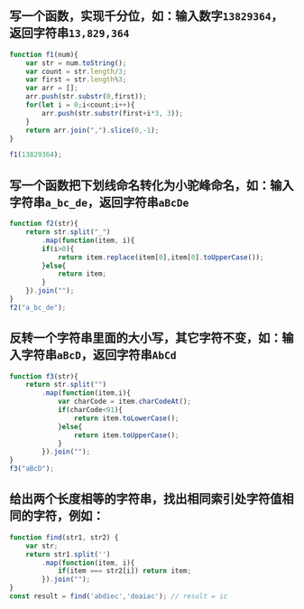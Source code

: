 ## 写一个函数，实现千分位，如：输入数字`13829364`，返回字符串`13,829,364`

```javascript
function f1(num){
    var str = num.toString();
    var count = str.length/3;
    var first = str.length%3;
    var arr = [];
    arr.push(str.substr(0,first));
    for(let i = 0;i<count;i++){
        arr.push(str.substr(first+i*3, 3));
    }
    return arr.join(",").slice(0,-1);
}

f1(13829364);
```


## 写一个函数把下划线命名转化为小驼峰命名，如：输入字符串`a_bc_de`，返回字符串`aBcDe`

```javascript
function f2(str){
    return str.split("_")
        .map(function(item, i){
        if(i>0){
            return item.replace(item[0],item[0].toUpperCase());
        }else{
            return item;
        }
    }).join("");
}
f2("a_bc_de");
```

## 反转一个字符串里面的大小写，其它字符不变，如：输入字符串`aBcD`，返回字符串`AbCd`

```javascript
function f3(str){
    return str.split("")
        .map(function(item,i){
            var charCode = item.charCodeAt();
            if(charCode<91){
                return item.toLowerCase();
            }else{
                return item.toUpperCase();
            }
        }).join("");
}
f3("aBcD");
```

## 给出两个长度相等的字符串，找出相同索引处字符值相同的字符，例如：

```javascript
function find(str1, str2) {
    var str;
    return str1.split('')
        .map(function(item, i){
            if(item === str2[i]) return item;
        }).join("");
}
const result = find('abdiec','doaiac'); // result = ic
```

